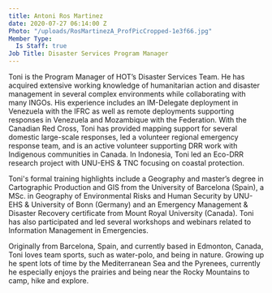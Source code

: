 ```yaml
---
title: Antoni Ros Martinez
date: 2020-07-27 06:14:00 Z
Photo: "/uploads/RosMartinezA_ProfPicCropped-1e3f66.jpg"
Member Type:
  Is Staff: true
Job Title: Disaster Services Program Manager
---
```


Toni is the Program Manager of HOT’s Disaster Services Team. He has acquired extensive working knowledge of humanitarian action and disaster management in several complex environments while collaborating with many INGOs. His experience includes an IM-Delegate deployment in Venezuela with the IFRC as well as remote deployments supporting responses in Venezuela and Mozambique with the Federation. With the Canadian Red Cross, Toni has provided mapping support for several domestic large-scale responses, led a volunteer regional emergency response team, and is an active volunteer supporting DRR work with Indigenous communities in Canada. In Indonesia, Toni led an Eco-DRR research project with UNU-EHS & TNC focusing on coastal protection.

Toni's formal training highlights include a Geography and master’s degree in Cartographic Production and GIS from the University of Barcelona (Spain), a MSc. in Geography of Environmental Risks and Human Security by UNU-EHS & University of Bonn (Germany) and an Emergency Management & Disaster Recovery certificate from Mount Royal University (Canada). Toni has also participated and led several workshops and webinars related to Information Management in Emergencies.

Originally from Barcelona, Spain, and currently based in Edmonton, Canada, Toni loves team sports, such as water-polo, and being in nature. Growing up he spent lots of time by the Mediterranean Sea and the Pyrenees, currently he especially enjoys the prairies and being near the Rocky Mountains to camp, hike and explore.